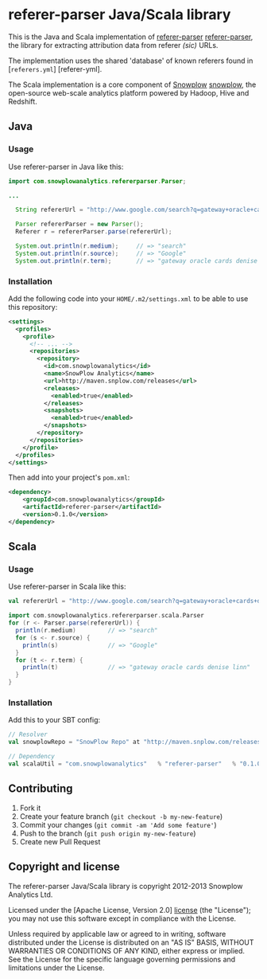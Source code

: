 # referer-parser Java/Scala library

This is the Java and Scala implementation of [referer-parser] [referer-parser], the library for extracting attribution data from referer _(sic)_ URLs.

The implementation uses the shared 'database' of known referers found in [`referers.yml`] [referer-yml].

The Scala implementation is a core component of [Snowplow] [snowplow], the open-source web-scale analytics platform powered by Hadoop, Hive and Redshift.

## Java

### Usage

Use referer-parser in Java like this:

```java
import com.snowplowanalytics.refererparser.Parser;

...

  String refererUrl = "http://www.google.com/search?q=gateway+oracle+cards+denise+linn&hl=en&client=safari";

  Parser refererParser = new Parser();
  Referer r = refererParser.parse(refererUrl);

  System.out.println(r.medium);     // => "search"
  System.out.println(r.source);     // => "Google"
  System.out.println(r.term);       // => "gateway oracle cards denise linn"
```

### Installation

Add the following code into your `HOME/.m2/settings.xml` to be able to use this repository:

```xml
<settings>
  <profiles>
    <profile>
      <!-- ... -->
      <repositories>
        <repository>
          <id>com.snowplowanalytics</id>
          <name>SnowPlow Analytics</name>
          <url>http://maven.snplow.com/releases</url>
          <releases>
            <enabled>true</enabled>
          </releases>
          <snapshots>
            <enabled>true</enabled>
          </snapshots>
        </repository>
      </repositories>
    </profile>
  </profiles>
</settings>
```

Then add into your project's `pom.xml`:

```xml
<dependency>
    <groupId>com.snowplowanalytics</groupId>
    <artifactId>referer-parser</artifactId>
    <version>0.1.0</version>
</dependency>
```

## Scala

### Usage

Use referer-parser in Scala like this:

```scala
val refererUrl = "http://www.google.com/search?q=gateway+oracle+cards+denise+linn&hl=en&client=safari"

import com.snowplowanalytics.refererparser.scala.Parser
for (r <- Parser.parse(refererUrl)) {
  println(r.medium)         // => "search"
  for (s <- r.source) {
    println(s)              // => "Google"
  }
  for (t <- r.term) {
    println(t)              // => "gateway oracle cards denise linn"
  }
}
```

### Installation

Add this to your SBT config:

```scala
// Resolver
val snowplowRepo = "SnowPlow Repo" at "http://maven.snplow.com/releases/"

// Dependency
val scalaUtil = "com.snowplowanalytics"   % "referer-parser"   % "0.1.0" .
```

## Contributing

1. Fork it
2. Create your feature branch (`git checkout -b my-new-feature`)
3. Commit your changes (`git commit -am 'Add some feature'`)
4. Push to the branch (`git push origin my-new-feature`)
5. Create new Pull Request

## Copyright and license

The referer-parser Java/Scala library is copyright 2012-2013 Snowplow Analytics Ltd.

Licensed under the [Apache License, Version 2.0] [license] (the "License");
you may not use this software except in compliance with the License.

Unless required by applicable law or agreed to in writing, software
distributed under the License is distributed on an "AS IS" BASIS,
WITHOUT WARRANTIES OR CONDITIONS OF ANY KIND, either express or implied.
See the License for the specific language governing permissions and
limitations under the License.

[snowplow]: https://github.com/snowplow/snowplow

[referer-parser]: https://github.com/snowplow/referer-parser
[search-yml]: https://github.com/snowplow/referer-parser/blob/master/search.yml

[license]: http://www.apache.org/licenses/LICENSE-2.0
